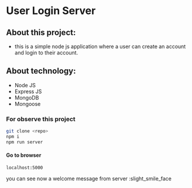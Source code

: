 # User Login Server

## About this project:

* this is a simple node js application where a user can create an account and login to their account.

## About technology:
* Node JS
* Express JS
* MongoDB 
* Mongoose

### For observe this project 

``` bash
git clone <repo>
npm i
npm run server
```

#### Go to browser 

<code>localhost:5000</code>

you can see now a welcome message from server :slight_smile_face